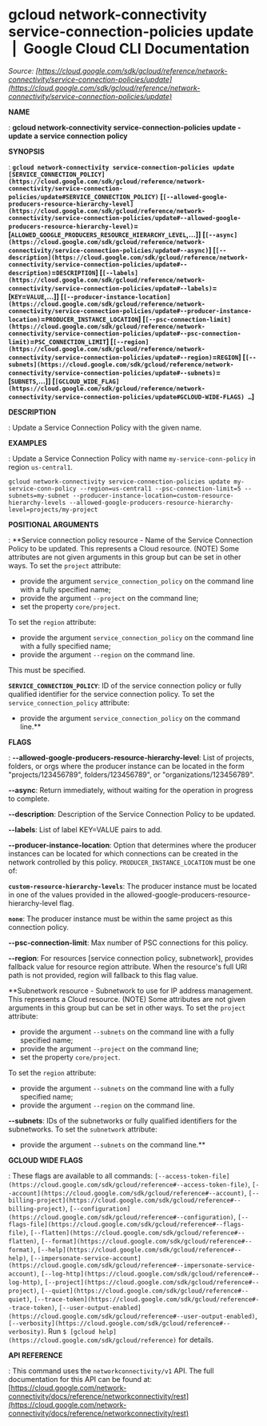 # gcloud network-connectivity service-connection-policies update  |  Google Cloud CLI Documentation

*Source: [https://cloud.google.com/sdk/gcloud/reference/network-connectivity/service-connection-policies/update](https://cloud.google.com/sdk/gcloud/reference/network-connectivity/service-connection-policies/update)*

**NAME**

: **gcloud network-connectivity service-connection-policies update - update a service connection policy**

**SYNOPSIS**

: **`gcloud network-connectivity service-connection-policies update` `[SERVICE_CONNECTION_POLICY](https://cloud.google.com/sdk/gcloud/reference/network-connectivity/service-connection-policies/update#SERVICE_CONNECTION_POLICY)` [`[--allowed-google-producers-resource-hierarchy-level](https://cloud.google.com/sdk/gcloud/reference/network-connectivity/service-connection-policies/update#--allowed-google-producers-resource-hierarchy-level)`=[`ALLOWED_GOOGLE_PRODUCERS_RESOURCE_HIERARCHY_LEVEL`,…]] [`[--async](https://cloud.google.com/sdk/gcloud/reference/network-connectivity/service-connection-policies/update#--async)`] [`[--description](https://cloud.google.com/sdk/gcloud/reference/network-connectivity/service-connection-policies/update#--description)`=`DESCRIPTION`] [`[--labels](https://cloud.google.com/sdk/gcloud/reference/network-connectivity/service-connection-policies/update#--labels)`=[`KEY`=`VALUE`,…]] [`[--producer-instance-location](https://cloud.google.com/sdk/gcloud/reference/network-connectivity/service-connection-policies/update#--producer-instance-location)`=`PRODUCER_INSTANCE_LOCATION`] [`[--psc-connection-limit](https://cloud.google.com/sdk/gcloud/reference/network-connectivity/service-connection-policies/update#--psc-connection-limit)`=`PSC_CONNECTION_LIMIT`] [`[--region](https://cloud.google.com/sdk/gcloud/reference/network-connectivity/service-connection-policies/update#--region)`=`REGION`] [`[--subnets](https://cloud.google.com/sdk/gcloud/reference/network-connectivity/service-connection-policies/update#--subnets)`=[`SUBNETS`,…]] [`[GCLOUD_WIDE_FLAG](https://cloud.google.com/sdk/gcloud/reference/network-connectivity/service-connection-policies/update#GCLOUD-WIDE-FLAGS) …`]**

**DESCRIPTION**

: Update a Service Connection Policy with the given name.

**EXAMPLES**

: Update a Service Connection Policy with name `my-service-conn-policy`
in region `us-central1`.

```
gcloud network-connectivity service-connection-policies update my-service-conn-policy --region=us-central1 --psc-connection-limit=5 --subnets=my-subnet --producer-instance-location=custom-resource-hierarchy-levels --allowed-google-producers-resource-hierarchy-level=projects/my-project
```

**POSITIONAL ARGUMENTS**

: **Service connection policy resource - Name of the Service Connection Policy to be
updated. This represents a Cloud resource. (NOTE) Some attributes are not given
arguments in this group but can be set in other ways.
To set the `project` attribute:

- provide the argument `service_connection_policy` on the command line
with a fully specified name;
- provide the argument `--project` on the command line;
- set the property `core/project`.

To set the `region` attribute:

- provide the argument `service_connection_policy` on the command line
with a fully specified name;
- provide the argument `--region` on the command line.

This must be specified.

**`SERVICE_CONNECTION_POLICY`**:
ID of the service connection policy or fully qualified identifier for the
service connection policy.
To set the `service_connection_policy` attribute:

- provide the argument `service_connection_policy` on the command line.**

**FLAGS**

: **--allowed-google-producers-resource-hierarchy-level**:
List of projects, folders, or orgs where the producer instance can be located in
the form "projects/123456789", folders/123456789", or "organizations/123456789".

**--async**:
Return immediately, without waiting for the operation in progress to complete.

**--description**:
Description of the Service Connection Policy to be updated.

**--labels**:
List of label KEY=VALUE pairs to add.

**--producer-instance-location**:
Option that determines where the producer instances can be located for which
connections can be created in the network controlled by this policy.
`PRODUCER_INSTANCE_LOCATION` must be one of:

**`custom-resource-hierarchy-levels`**:
The producer instance must be located in one of the values provided in the
allowed-google-producers-resource-hierarchy-level flag.

**`none`**:
The producer instance must be within the same project as this connection policy.

**--psc-connection-limit**:
Max number of PSC connections for this policy.

**--region**:
For resources [service connection policy, subnetwork], provides fallback value
for resource region attribute. When the resource's full URI path is not
provided, region will fallback to this flag value.

**Subnetwork resource - Subnetwork to use for IP address management. This
represents a Cloud resource. (NOTE) Some attributes are not given arguments in
this group but can be set in other ways.
To set the `project` attribute:

- provide the argument `--subnets` on the command line with a fully
specified name;
- provide the argument `--project` on the command line;
- set the property `core/project`.

To set the `region` attribute:

- provide the argument `--subnets` on the command line with a fully
specified name;
- provide the argument `--region` on the command line.

**--subnets**:
IDs of the subnetworks or fully qualified identifiers for the subnetworks.
To set the `subnetwork` attribute:

- provide the argument `--subnets` on the command line.**

**GCLOUD WIDE FLAGS**

: These flags are available to all commands: `[--access-token-file](https://cloud.google.com/sdk/gcloud/reference#--access-token-file)`,
`[--account](https://cloud.google.com/sdk/gcloud/reference#--account)`, `[--billing-project](https://cloud.google.com/sdk/gcloud/reference#--billing-project)`,
`[--configuration](https://cloud.google.com/sdk/gcloud/reference#--configuration)`,
`[--flags-file](https://cloud.google.com/sdk/gcloud/reference#--flags-file)`,
`[--flatten](https://cloud.google.com/sdk/gcloud/reference#--flatten)`, `[--format](https://cloud.google.com/sdk/gcloud/reference#--format)`, `[--help](https://cloud.google.com/sdk/gcloud/reference#--help)`, `[--impersonate-service-account](https://cloud.google.com/sdk/gcloud/reference#--impersonate-service-account)`,
`[--log-http](https://cloud.google.com/sdk/gcloud/reference#--log-http)`,
`[--project](https://cloud.google.com/sdk/gcloud/reference#--project)`, `[--quiet](https://cloud.google.com/sdk/gcloud/reference#--quiet)`, `[--trace-token](https://cloud.google.com/sdk/gcloud/reference#--trace-token)`, `[--user-output-enabled](https://cloud.google.com/sdk/gcloud/reference#--user-output-enabled)`,
`[--verbosity](https://cloud.google.com/sdk/gcloud/reference#--verbosity)`.
Run `$ [gcloud help](https://cloud.google.com/sdk/gcloud/reference)` for details.

**API REFERENCE**

: This command uses the `networkconnectivity/v1` API. The full
documentation for this API can be found at: [https://cloud.google.com/network-connectivity/docs/reference/networkconnectivity/rest](https://cloud.google.com/network-connectivity/docs/reference/networkconnectivity/rest)